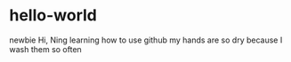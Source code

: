 # hello-world
newbie
Hi, Ning learning how to use github
my hands are so dry because I wash them so often
